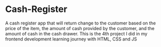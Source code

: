 # Cash-Register
A cash register app that will return change to the customer based on the price of the item, the amount of cash provided by the customer, and the amount of cash in the cash drawer.
This is the 4th project I did in my frontend development learning journey with HTML, CSS and JS
